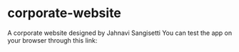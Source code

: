 # corporate-website
A corporate website designed by Jahnavi Sangisetti
You can test the app on your browser through this link: 
